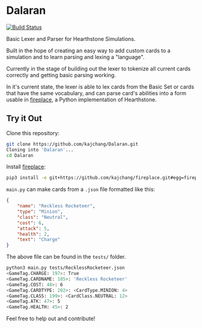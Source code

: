 # Dalaran

[![Build Status](https://travis-ci.org/kajchang/Dalaran.svg?branch=Simulator%2FParser)](https://travis-ci.org/kajchang/Dalaran)

Basic Lexer and Parser for Hearthstone Simulations.

Built in the hope of creating an easy way to add custom cards to a simulation and to learn parsing and lexing a "language".

Currently in the stage of building out the lexer to tokenize all current cards correctly and getting basic parsing working.

In it's current state, the lexer is able to lex cards from the Basic Set or cards that have the same vocabulary, and can parse card's abilities into a form usable in [fireplace](https://github.com/jleclanche/fireplace), a Python implementation of Hearthstone.

## Try it Out


Clone this repository:

```bash
git clone https://github.com/kajchang/Dalaran.git
Cloning into 'Dalaran'...
cd Dalaran
```

Install [fireplace](https://github.com/jleclanche/fireplace):
```bash
pip3 install -e git+https://github.com/kajchang/fireplace.git#egg=fireplace
```

`main.py` can make cards from a `.json` file formatted like this:

```json
{
    "name": "Reckless Rocketeer",
    "type": "Minion",
    "class": "Neutral",
    "cost": 6,
    "attack": 5,
    "health": 2,
    "text": "Charge"
}
```

The above file can be found in the `tests/` folder.

```bash
python3 main.py tests/RecklessRocketeer.json
<GameTag.CHARGE: 197>: True
<GameTag.CARDNAME: 185>: 'Reckless Rocketeer'
<GameTag.COST: 48>: 6
<GameTag.CARDTYPE: 202>: <CardType.MINION: 4>
<GameTag.CLASS: 199>: <CardClass.NEUTRAL: 12>
<GameTag.ATK: 47>: 5
<GameTag.HEALTH: 45>: 2
```

Feel free to help out and contribute!
